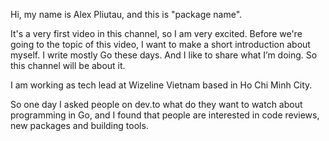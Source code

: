 Hi, my name is Alex Pliutau, and this is "package name".

<INTRO MUSIC>

It's a very first video in this channel, so I am very excited. Before we're going to the topic of this video, I want to make a short introduction about myself. I write mostly Go these days. And I like to share what I’m doing. So this channel will be about it.

I am working as tech lead at Wizeline Vietnam based in Ho Chi Minh City.

So one day I asked people on dev.to what do they want to watch about programming in Go, and I found that people are interested in code reviews, new packages and building tools.